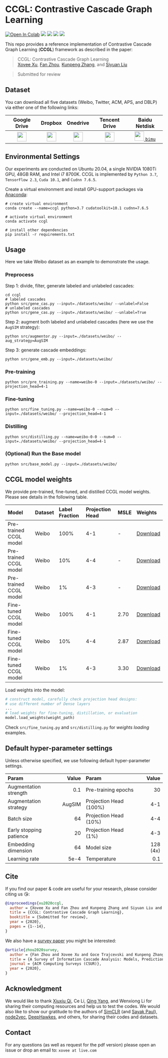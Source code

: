 # CCGL: Contrastive Cascade Graph Learning

[![Open In Colab](./.assets/colab-badge.svg)](https://colab.research.google.com/drive/1-ZXVIWdEvN8rDSa2i5OrV9Ov5nw63we9?usp=sharing)
![](https://img.shields.io/badge/python-3.7-green)
![](https://img.shields.io/badge/tensorflow-2.3-green)
![](https://img.shields.io/badge/cudatoolkit-10.1-green)
![](https://img.shields.io/badge/cudnn-7.6.5-green)

This repo provides a reference implementation of Contrastive Cascade Graph Learning (**CCGL**) framework as described in the paper:

> CCGL: Contrastive Cascade Graph Learning   
> [Xovee Xu](https://xovee.cn), [Fan Zhou](https://dblp.org/pid/63/3122-2.html), [Kunpeng Zhang](http://www.terpconnect.umd.edu/~kpzhang/), and [Siyuan Liu](https://directory.smeal.psu.edu/sxl68) 

> Submitted for review  


## Dataset

You can download all five datasets (Weibo, Twitter, ACM, APS, and DBLP) via either one of the following links:

Google Drive|Dropbox|Onedrive|Tencent Drive|Baidu Netdisk
:---:|:---:|:---:|:---:|:---:
<a href='https://drive.google.com/file/d/1wmUa7hvJlF5oCLVJ72OgyKnVkHZJX8jX/view?usp=sharing' target='_black'><img src='./.assets/200px-Google_Drive_logo.png' height=30px>|<a href='https://www.dropbox.com/s/0kadkjyuwffcuw2/datasets.zip?dl=0' target='_black'><img src='./.assets/140px-Microsoft_Office_OneDrive_(2018–present).png' height=30px></a>|<a href='https://1drv.ms/u/s!AsVLooK4NjBruTngZWgx1p0psD1k?e=5iMcVB' target='_black'><img src='.assets/dropbox.png' height=30px></a>|<a href='https://share.weiyun.com/QNJNLAyV' target='_black'><img src='./.assets/tencent-drive-logo.jpg' height=30px></a>|<a href='https://pan.baidu.com/s/1Qape-E7lF06lqxJgGtzABw' target='_black'><img src='./.assets/baidu-netdisk.jpg' height=30px> `bimu`</a>


## Environmental Settings

Our experiments are conducted on Ubuntu 20.04, a single NVIDIA 1080Ti GPU, 48GB RAM, and Intel i7 8700K. CCGL is implemented by `Python 3.7`, `TensorFlow 2.3`, `Cuda 10.1`, and `Cudnn 7.6.5`.

Create a virtual environment and install GPU-support packages via [Anaconda](https://www.anaconda.com/):
```shell
# create virtual environment
conda create --name=ccgl python=3.7 cudatoolkit=10.1 cudnn=7.6.5

# activate virtual environment
conda activate ccgl

# install other dependencies
pip install -r requirements.txt
```

## Usage

Here we take Weibo dataset as an example to demonstrate the usage.

### Preprocess

Step 1: divide, filter, generate labeled and unlabeled cascades:
```shell
cd ccgl
# labeled cascades
python src/gene_cas.py --input=./datasets/weibo/ --unlabel=False
# unlabeled cascades
python src/gene_cas.py --input=./datasets/weibo/ --unlabel=True
```

Step 2: augment both labeled and unlabeled cascades (here we use the `AugSIM` strategy):
```shell
python src/augmentor.py --input=./datasets/weibo/ --aug_strategy=AugSIM
```

Step 3: generate cascade embeddings:
```shell
python src/gene_emb.py --input=./datasets/weibo/ 
```

### Pre-training

```shell
python src/pre_training.py --name=weibo-0 --input=./datasets/weibo/ --projection_head=4-1
```

### Fine-tuning

```shell
python src/fine_tuning.py --name=weibo-0 --num=0 --input=./datasets/weibo/ --projection_head=4-1
```

### Distilling

```shell
python src/distilling.py --name=weibo-0-0 --num=0 --input=./datasets/weibo/ --projection_head=4-1
```


### (Optional) Run the Base model

```shell
python src/base_model.py --input=./datasets/weibo/ 
```

## CCGL model weights

We provide pre-trained, fine-tuned, and distilled CCGL model weights. Please see details in the following table. 

Model|Dataset|Label Fraction|Projection Head|MSLE|Weights
:---|:---|:---|:---|:---|:---
Pre-trained CCGL model|Weibo|100%|4-1|-|[Download](./results/pre_training_weight/weibo-100.h5)
Pre-trained CCGL model|Weibo|10%|4-4|-|[Download](./results/pre_training_weight/weibo-10.h5)
Pre-trained CCGL model|Weibo|1%|4-3|-|[Download](./results/pre_training_weight/weibo-1.h5)
Fine-tuned CCGL model|Weibo|100%|4-1|2.70|[Download](./results/fine_tuning_weight/weibo-100-0.h5)
Fine-tuned CCGL model|Weibo|10%|4-4|2.87|[Download](./results/fine_tuning_weight/weibo-10-0.h5)
Fine-tuned CCGL model|Weibo|1%|4-3|3.30|[Download](./results/fine_tuning_weight/weibo-1-0.h5)

Load weights into the model:
```python
# construct model, carefully check projection head designs:
# use different number of Dense layers
...
# load weights for fine-tuning, distillation, or evaluation
model.load_weights(weight_path)
```
Check `src/fine_tuning.py` and `src/distilling.py` for *weights loading* examples.

## Default hyper-parameter settings

Unless otherwise specified, we use following default hyper-parameter settings.

Param|Value|Param|Value
:---|---:|:---|---:
Augmentation strength|0.1|Pre-training epochs|30
Augmentation strategy|AugSIM|Projection Head (100%)|4-1
Batch size|64|Projection Head (10%)|4-4
Early stopping patience|20|Projection Head (1%)|4-3
Embedding dimension|64|Model size|128 (4x)
Learning rate|5e-4|Temperature|0.1

## Cite

If you find our paper & code are useful for your research, please consider citing us 😘:

```bibtex
@inproceedings{xu2020ccgl, 
  author = {Xovee Xu and Fan Zhou and Kunpeng Zhang and Siyuan Liu and Goce Trajcevski}, 
  title = {CCGL: Contrastive Cascade Graph Learning}, 
  booktitle = {Submitted for review},
  year = {2020},
  pages = {1--14},
}
```

We also have a [survey paper](https://arxiv.org/abs/2005.11041) you might be interested:

```bibtex
@article{zhou2020survey,
  author = {Fan Zhou and Xovee Xu and Goce Trajcevski and Kunpeng Zhang}, 
  title = {A Survey of Information Cascade Analysis: Models, Predictions and Recent Advances}, 
  journal = {ACM Computing Surveys (CSUR)}, 
  year = {2020},
}
```

## Acknowledgment

We would like to thank [Xiuxiu Qi](https://qhemu.github.io/xiuxiuqi/), Ce Li, [Qing Yang](https://www.linkedin.com/in/庆-杨-43ba1a142), and Wenxiong Li for sharing their computing resources and help us to test the codes. We would also like to show our gratitude to the authors of [SimCLR](https://github.com/google-research/simclr) (and [Sayak Paul](https://github.com/sayakpaul)), [node2vec](https://github.com/eliorc/node2vec), [DeepHawkes](https://github.com/CaoQi92/DeepHawkes), and others, for sharing their codes and datasets. 

## Contact

For any questions (as well as request for the pdf version) please open an issue or drop an email to: `xovee at live.com`
